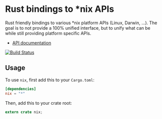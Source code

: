 # Rust bindings to *nix APIs

Rust friendly bindings to various *nix platform APIs (Linux, Darwin,
...). The goal is to not provide a 100% unified interface, but to unify
what can be while still providing platform specific APIs.

- [API documentation](https://carllerche.github.io/nix-rust/nix/)

[![Build Status](https://travis-ci.org/carllerche/nix-rust.svg?branch=master)](https://travis-ci.org/carllerche/nix-rust)

## Usage

To use `nix`, first add this to your `Cargo.toml`:

```toml
[dependencies]
nix = "*"
```

Then, add this to your crate root:

```rust
extern crate nix;
```
